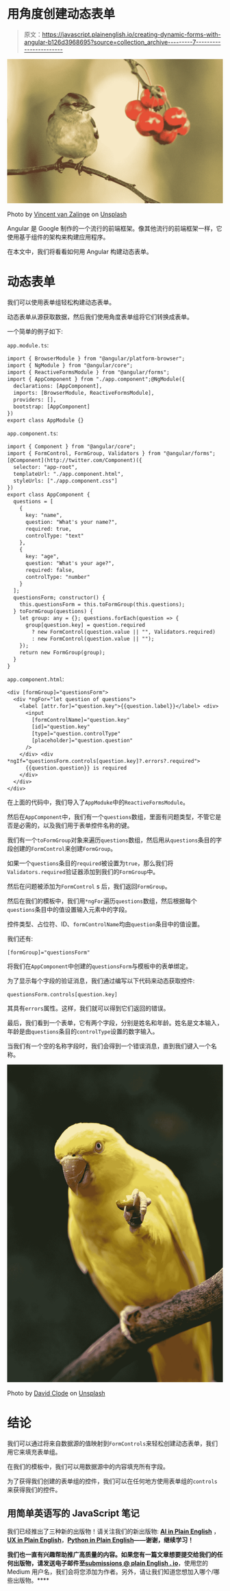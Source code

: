 # 用角度创建动态表单

> 原文：<https://javascript.plainenglish.io/creating-dynamic-forms-with-angular-b126d3968695?source=collection_archive---------7----------------------->

![](img/1fea1c79264ebaf89f1293fb2c988f8b.png)

Photo by [Vincent van Zalinge](https://unsplash.com/@vincentvanzalinge?utm_source=medium&utm_medium=referral) on [Unsplash](https://unsplash.com?utm_source=medium&utm_medium=referral)

Angular 是 Google 制作的一个流行的前端框架。像其他流行的前端框架一样，它使用基于组件的架构来构建应用程序。

在本文中，我们将看看如何用 Angular 构建动态表单。

# 动态表单

我们可以使用表单组轻松构建动态表单。

动态表单从源获取数据，然后我们使用角度表单组将它们转换成表单。

一个简单的例子如下:

`app.module.ts`:

```
import { BrowserModule } from "@angular/platform-browser";
import { NgModule } from "@angular/core";
import { ReactiveFormsModule } from "@angular/forms";
import { AppComponent } from "./app.component";@NgModule({
  declarations: [AppComponent],
  imports: [BrowserModule, ReactiveFormsModule],
  providers: [],
  bootstrap: [AppComponent]
})
export class AppModule {}
```

`app.component.ts`:

```
import { Component } from "@angular/core";
import { FormControl, FormGroup, Validators } from "@angular/forms";[@Component](http://twitter.com/Component)({
  selector: "app-root",
  templateUrl: "./app.component.html",
  styleUrls: ["./app.component.css"]
})
export class AppComponent {
  questions = [
    {
      key: "name",
      question: "What's your name?",
      required: true,
      controlType: "text"
    },
    {
      key: "age",
      question: "What's your age?",
      required: false,
      controlType: "number"
    }
  ];
  questionsForm; constructor() {
    this.questionsForm = this.toFormGroup(this.questions);
  } toFormGroup(questions) {
    let group: any = {}; questions.forEach(question => {
      group[question.key] = question.required
        ? new FormControl(question.value || "", Validators.required)
        : new FormControl(question.value || "");
    });
    return new FormGroup(group);
  }
}
```

`app.component.html`:

```
<div [formGroup]="questionsForm">
  <div *ngFor="let question of questions">
    <label [attr.for]="question.key">{{question.label}}</label> <div>
      <input
        [formControlName]="question.key"
        [id]="question.key"
        [type]="question.controlType"
        [placeholder]="question.question"
      />
    </div> <div *ngIf="questionsForm.controls[question.key]?.errors?.required">
      {{question.question}} is required
    </div>
  </div>
</div>
```

在上面的代码中，我们导入了`AppModuke`中的`ReactiveFormsModule`。

然后在`AppComponent`中，我们有一个`questions`数组，里面有问题类型，不管它是否是必需的，以及我们用于表单控件名称的键。

我们有一个`toFormGroup`对象来遍历`questions`数组，然后用从`questions`条目的字段创建的`FormControl`来创建`FormGroup`。

如果一个`questions`条目的`required`被设置为`true`，那么我们将`Validators.required`验证器添加到我们的`FormGroup`中。

然后在问题被添加为`FormControl` s 后，我们返回`FormGroup`。

然后在我们的模板中，我们用`*ngFor`遍历`questions`数组，然后根据每个`questions`条目中的值设置输入元素中的字段。

控件类型、占位符、ID、`formControlName`均由`question`条目中的值设置。

我们还有:

```
[formGroup]="questionsForm"
```

将我们在`AppComponent`中创建的`questionsForm`与模板中的表单绑定。

为了显示每个字段的验证消息，我们通过编写以下代码来动态获取控件:

```
questionsForm.controls[question.key]
```

其具有`errors`属性。这样，我们就可以得到它们返回的错误。

最后，我们看到一个表单，它有两个字段，分别是姓名和年龄。姓名是文本输入，年龄是由`questions`条目的`controlType`设置的数字输入。

当我们有一个空的名称字段时，我们会得到一个错误消息，直到我们键入一个名称。

![](img/045a28865dc3e9ade9bf770bf02aecaf.png)

Photo by [David Clode](https://unsplash.com/@davidclode?utm_source=medium&utm_medium=referral) on [Unsplash](https://unsplash.com?utm_source=medium&utm_medium=referral)

# 结论

我们可以通过将来自数据源的值映射到`FormControls`来轻松创建动态表单，我们用它来填充表单组。

在我们的模板中，我们可以用数据源中的内容填充所有字段。

为了获得我们创建的表单组的控件，我们可以在任何地方使用表单组的`controls`来获得我们的控件。

## **用简单英语写的 JavaScript 笔记**

我们已经推出了三种新的出版物！请关注我们的新出版物: [**AI in Plain English**](https://medium.com/ai-in-plain-english) ，[**UX in Plain English**](https://medium.com/ux-in-plain-english)，[**Python in Plain English**](https://medium.com/python-in-plain-english)**——谢谢，继续学习！**

**我们也一直有兴趣帮助推广高质量的内容。如果您有一篇文章想要提交给我们的任何出版物，请发送电子邮件至[**submissions @ plain English . io**](mailto:submissions@plainenglish.io)**，使用您的 Medium 用户名，我们会将您添加为作者。另外，请让我们知道您想加入哪个/哪些出版物。****